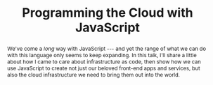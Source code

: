---
title: "Programming the Cloud with JavaScript"
speaker: Christian Nunciato
tags: ["Talk", "CascadiaJS 2019", "Christian Nunciato"]
slides: http://slides-67a1781.s3-website-us-west-2.amazonaws.com
abstract: "We've come a _long_ way with JavaScript --- and yet the range of what we can do with this language only seems to keep expanding. In this talk, I'll share a little about how I came to care about infrastructure as code, then show how we can use JavaScript to create not just our beloved front-end apps and services, but also the cloud infrastructure we need to bring them out into the world."
ytID: nfridRBNfds
resources: ["https://github.com/cnunciato/cjs2019"]
layout: talk
---